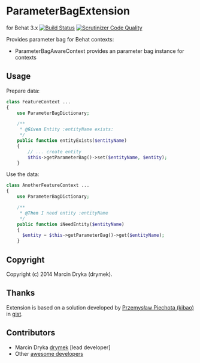 # ParameterBagExtension

for Behat 3.x
[![Build Status](https://travis-ci.org/Codifico/ParameterBugExtension.svg?branch=master)](https://travis-ci.org/Codifico/ParameterBagExtension)
[![Scrutinizer Code Quality](https://scrutinizer-ci.com/g/Codifico/ParameterBagExtension/badges/quality-score.png?b=master)](https://scrutinizer-ci.com/g/Codifico/ParameterBagExtension/?branch=master)

Provides parameter bag for Behat contexts:

* ParameterBagAwareContext provides an parameter bag instance for contexts

## Usage

Prepare data:

```php
class FeatureContext ...
{
    use ParameterBagDictionary;

    /**
     * @Given Entity :entityName exists:
     */
    public function entityExists($entityName)
    {
        // ... create entity
        $this->getParameterBag()->set($entityName, $entity);
    }
```

Use the data:

```php
class AnotherFeatureContext ...
{
    use ParameterBagDictionary;

    /**
     * @Then I need entity :entityName
     */
    public function iNeedEntity($entityName)
    {
      $entity = $this->getParameterBag()->get($entityName);
    }
```

## Copyright

Copyright (c) 2014 Marcin Dryka (drymek).

## Thanks

Extension is based on a solution developed by [Przemysław Piechota (kibao)](https://gist.github.com/kibao) in [gist](https://gist.github.com/drymek/9539dc04b44adb810471).

## Contributors

* Marcin Dryka [drymek](http://github.com/drymek) [lead developer]
* Other [awesome developers](https://github.com/Codifico/ParameterBagExtension/graphs/contributors)
